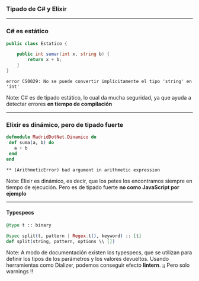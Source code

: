 ### Tipado de C# y Elixir

---
### C# es estático #

```csharp
public class Estatico {

    public int sumar(int x, string b) {
        return x + b;
    }
}
```

```
error CS0029: No se puede convertir implícitamente el tipo 'string' en 'int'
```


Note:
C# es de tipado estático, lo cual da mucha seguridad, ya que ayuda a detectar errores
**en tiempo de compilación**

---

### Elixir es dinámico, pero de tipado fuerte

```elixir
defmodule MadridDotNet.Dinamico do
 def suma(a, b) do
   a + b
 end
end
```

```
** (ArithmeticError) bad argument in arithmetic expression
```

Note:
Elixir es dinámico, es decir, que los petes los encontramos siempre en tiempo de ejecución.
Pero es de tipado fuerte **no como JavaScript por ejemplo**

---
#### Typespecs

```elixir
@type t :: binary

@spec split(t, pattern | Regex.t(), keyword) :: [t]
def split(string, pattern, options \\ [])
```
Note:
A modo de documentación existen los typespecs, que se utilizan para definir los tipos de los parámetros y los
valores devueltos. Usando herramientas como Dializer, podemos conseguir efecto **lintern**. ¡¡ Pero solo warnings !!
